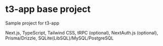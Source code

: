 # t3-app base project

Sample project for t3-app

Next.js, TypeScript, Tailwind CSS, tRPC (optional), NextAuth.js (optional), Prisma/Drizzle, SQLite(LibSQL)/MySQL/PostgreSQL
